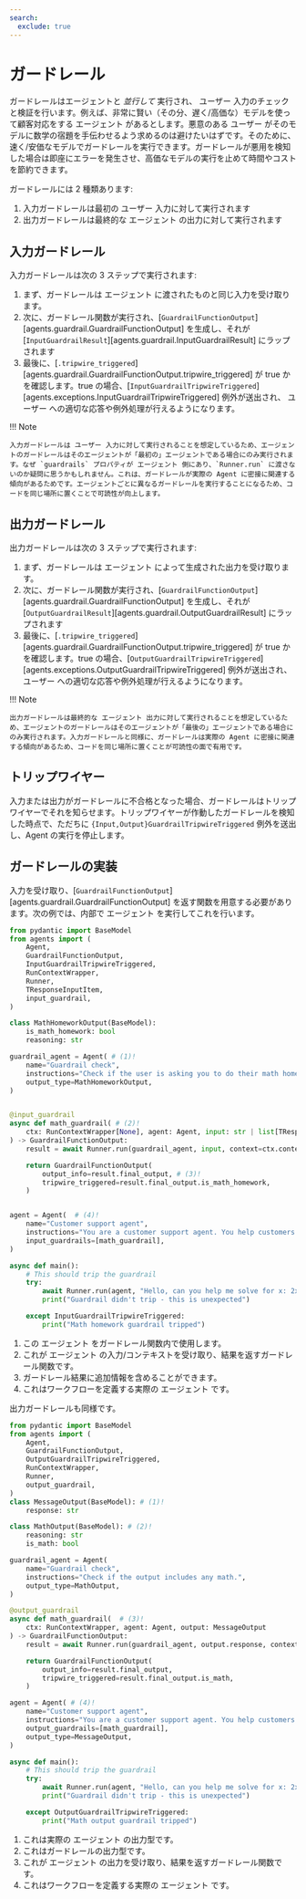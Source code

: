 ```yaml
---
search:
  exclude: true
---
```

# ガードレール

ガードレールはエージェントと _並行して_ 実行され、 ユーザー 入力のチェックと検証を行います。例えば、非常に賢い（その分、遅く/高価な）モデルを使って顧客対応をする エージェント があるとします。悪意のある ユーザー がそのモデルに数学の宿題を手伝わせるよう求めるのは避けたいはずです。そのために、速く/安価なモデルでガードレールを実行できます。ガードレールが悪用を検知した場合は即座にエラーを発生させ、高価なモデルの実行を止めて時間やコストを節約できます。

ガードレールには 2 種類あります:

1. 入力ガードレールは最初の ユーザー 入力に対して実行されます
2. 出力ガードレールは最終的な エージェント の出力に対して実行されます

## 入力ガードレール

入力ガードレールは次の 3 ステップで実行されます:

1. まず、ガードレールは エージェント に渡されたものと同じ入力を受け取ります。
2. 次に、ガードレール関数が実行され、[`GuardrailFunctionOutput`][agents.guardrail.GuardrailFunctionOutput] を生成し、それが [`InputGuardrailResult`][agents.guardrail.InputGuardrailResult] にラップされます
3. 最後に、[`.tripwire_triggered`][agents.guardrail.GuardrailFunctionOutput.tripwire_triggered] が true かを確認します。true の場合、[`InputGuardrailTripwireTriggered`][agents.exceptions.InputGuardrailTripwireTriggered] 例外が送出され、 ユーザー への適切な応答や例外処理が行えるようになります。

!!! Note

    入力ガードレールは ユーザー 入力に対して実行されることを想定しているため、エージェントのガードレールはそのエージェントが「最初の」エージェントである場合にのみ実行されます。なぜ `guardrails` プロパティが エージェント 側にあり、`Runner.run` に渡さないのか疑問に思うかもしれません。これは、ガードレールが実際の Agent に密接に関連する傾向があるためです。エージェントごとに異なるガードレールを実行することになるため、コードを同じ場所に置くことで可読性が向上します。

## 出力ガードレール

出力ガードレールは次の 3 ステップで実行されます:

1. まず、ガードレールは エージェント によって生成された出力を受け取ります。
2. 次に、ガードレール関数が実行され、[`GuardrailFunctionOutput`][agents.guardrail.GuardrailFunctionOutput] を生成し、それが [`OutputGuardrailResult`][agents.guardrail.OutputGuardrailResult] にラップされます
3. 最後に、[`.tripwire_triggered`][agents.guardrail.GuardrailFunctionOutput.tripwire_triggered] が true かを確認します。true の場合、[`OutputGuardrailTripwireTriggered`][agents.exceptions.OutputGuardrailTripwireTriggered] 例外が送出され、 ユーザー への適切な応答や例外処理が行えるようになります。

!!! Note

    出力ガードレールは最終的な エージェント 出力に対して実行されることを想定しているため、エージェントのガードレールはそのエージェントが「最後の」エージェントである場合にのみ実行されます。入力ガードレールと同様に、ガードレールは実際の Agent に密接に関連する傾向があるため、コードを同じ場所に置くことが可読性の面で有用です。

## トリップワイヤー

入力または出力がガードレールに不合格となった場合、ガードレールはトリップワイヤーでそれを知らせます。トリップワイヤーが作動したガードレールを検知した時点で、ただちに `{Input,Output}GuardrailTripwireTriggered` 例外を送出し、Agent の実行を停止します。

## ガードレールの実装

入力を受け取り、[`GuardrailFunctionOutput`][agents.guardrail.GuardrailFunctionOutput] を返す関数を用意する必要があります。次の例では、内部で エージェント を実行してこれを行います。

```python
from pydantic import BaseModel
from agents import (
    Agent,
    GuardrailFunctionOutput,
    InputGuardrailTripwireTriggered,
    RunContextWrapper,
    Runner,
    TResponseInputItem,
    input_guardrail,
)

class MathHomeworkOutput(BaseModel):
    is_math_homework: bool
    reasoning: str

guardrail_agent = Agent( # (1)!
    name="Guardrail check",
    instructions="Check if the user is asking you to do their math homework.",
    output_type=MathHomeworkOutput,
)


@input_guardrail
async def math_guardrail( # (2)!
    ctx: RunContextWrapper[None], agent: Agent, input: str | list[TResponseInputItem]
) -> GuardrailFunctionOutput:
    result = await Runner.run(guardrail_agent, input, context=ctx.context)

    return GuardrailFunctionOutput(
        output_info=result.final_output, # (3)!
        tripwire_triggered=result.final_output.is_math_homework,
    )


agent = Agent(  # (4)!
    name="Customer support agent",
    instructions="You are a customer support agent. You help customers with their questions.",
    input_guardrails=[math_guardrail],
)

async def main():
    # This should trip the guardrail
    try:
        await Runner.run(agent, "Hello, can you help me solve for x: 2x + 3 = 11?")
        print("Guardrail didn't trip - this is unexpected")

    except InputGuardrailTripwireTriggered:
        print("Math homework guardrail tripped")
```

1. この エージェント をガードレール関数内で使用します。
2. これが エージェント の入力/コンテキストを受け取り、結果を返すガードレール関数です。
3. ガードレール結果に追加情報を含めることができます。
4. これはワークフローを定義する実際の エージェント です。

出力ガードレールも同様です。

```python
from pydantic import BaseModel
from agents import (
    Agent,
    GuardrailFunctionOutput,
    OutputGuardrailTripwireTriggered,
    RunContextWrapper,
    Runner,
    output_guardrail,
)
class MessageOutput(BaseModel): # (1)!
    response: str

class MathOutput(BaseModel): # (2)!
    reasoning: str
    is_math: bool

guardrail_agent = Agent(
    name="Guardrail check",
    instructions="Check if the output includes any math.",
    output_type=MathOutput,
)

@output_guardrail
async def math_guardrail(  # (3)!
    ctx: RunContextWrapper, agent: Agent, output: MessageOutput
) -> GuardrailFunctionOutput:
    result = await Runner.run(guardrail_agent, output.response, context=ctx.context)

    return GuardrailFunctionOutput(
        output_info=result.final_output,
        tripwire_triggered=result.final_output.is_math,
    )

agent = Agent( # (4)!
    name="Customer support agent",
    instructions="You are a customer support agent. You help customers with their questions.",
    output_guardrails=[math_guardrail],
    output_type=MessageOutput,
)

async def main():
    # This should trip the guardrail
    try:
        await Runner.run(agent, "Hello, can you help me solve for x: 2x + 3 = 11?")
        print("Guardrail didn't trip - this is unexpected")

    except OutputGuardrailTripwireTriggered:
        print("Math output guardrail tripped")
```

1. これは実際の エージェント の出力型です。
2. これはガードレールの出力型です。
3. これが エージェント の出力を受け取り、結果を返すガードレール関数です。
4. これはワークフローを定義する実際の エージェント です。